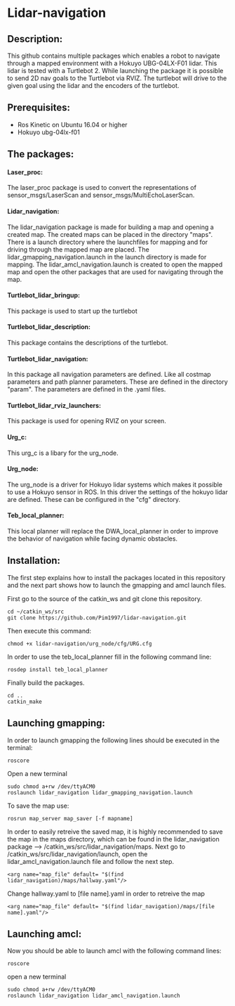 # Lidar-navigation

## Description:
This github contains multiple packages which enables a robot to navigate through a mapped environment with a Hokuyo UBG-04LX-F01 lidar. This lidar is tested with a Turtlebot 2. While launching the package it is possible to send 2D nav goals to the Turtlebot via RVIZ. The turtlebot will drive to the given goal using the lidar and the encoders of the turtlebot.

## Prerequisites:
- Ros Kinetic on Ubuntu 16.04 or higher
- Hokuyo ubg-04lx-f01

## The packages:
#### Laser_proc:
The laser_proc package is used to convert the representations of sensor_msgs/LaserScan and sensor_msgs/MultiEchoLaserScan.
#### Lidar_navigation:
The lidar_navigation package is made for building a map and opening a created map. The created maps can be placed in the directory "maps". There is a launch directory where the launchfiles for mapping and for driving through the mapped map are placed. The lidar_gmapping_navigation.launch in the launch directory is made for mapping. The lidar_amcl_navigation.launch is created to open the mapped map and open the other packages that are used for navigating through the map.
#### Turtlebot_lidar_bringup:
This package is used to start up the turtlebot
#### Turtlebot_lidar_description:
This package contains the descriptions of the turtlebot.
#### Turtlebot_lidar_navigation:
In this package all navigation parameters are defined. Like all costmap parameters and path planner parameters. These are defined in the directory "param". The parameters are defined in the .yaml files.
#### Turtlebot_lidar_rviz_launchers:
This package is used for opening RVIZ on your screen.
#### Urg_c:
This urg_c is a libary for the urg_node.
#### Urg_node:
The urg_node is a driver for Hokuyo lidar systems which makes it possible to use a Hokuyo sensor in ROS. In this driver the settings of the hokuyo lidar are defined. These can be configured in the "cfg" directory. 
#### Teb_local_planner:
This local planner will replace the DWA_local_planner in order to improve the behavior of navigation while facing dynamic obstacles.

## Installation:
The first step explains how to install the packages located in this repository and the next part shows how to launch the gmapping and amcl launch files. 

First go to the source of the catkin_ws and git clone this repository.
```
cd ~/catkin_ws/src
git clone https://github.com/Pim1997/lidar-navigation.git
```
Then execute this command:

```
chmod +x lidar-navigation/urg_node/cfg/URG.cfg

```
In order to use the teb_local_planner fill in the following command line:
```
rosdep install teb_local_planner
```
Finally build the packages.
```
cd ..
catkin_make
```
## Launching gmapping:
In order to launch gmapping the following lines should be executed in the terminal:
```
roscore
```
Open a new terminal
```
sudo chmod a+rw /dev/ttyACM0
roslaunch lidar_navigation lidar_gmapping_navigation.launch
```

To save the map use:
```
rosrun map_server map_saver [-f mapname]
```
In order to easily retreive the saved map, it is highly recommended to save the map in the maps directory, which can be found in the lidar_navigation package --> /catkin_ws/src/lidar_navigation/maps. Next go to /catkin_ws/src/lidar_navigation/launch, open the lidar_amcl_navigation.launch file and follow the next step.
```
<arg name="map_file" default= "$(find lidar_navigation)/maps/hallway.yaml"/>
```
Change hallway.yaml to [file name].yaml in order to retreive the map
```
<arg name="map_file" default= "$(find lidar_navigation)/maps/[file name].yaml"/>
```
## Launching amcl:
Now you should be able to launch amcl with the following command lines:

```
roscore
```
open a new terminal
```
sudo chmod a+rw /dev/ttyACM0
roslaunch lidar_navigation lidar_amcl_navigation.launch
```
